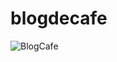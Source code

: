 # blogdecafe

![BlogCafe](https://github.com/flormariavilla/blogdecafe/assets/122563387/c7576707-70b9-472a-8d0f-d6aff5285299)
